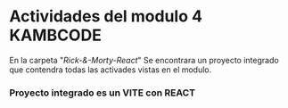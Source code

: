 # Actividades del modulo 4 KAMBCODE

En la carpeta "*Rick-&-Morty-React*" Se encontrara un proyecto integrado que contendra todas las activades vistas en el modulo.

### Proyecto integrado es un VITE con REACT